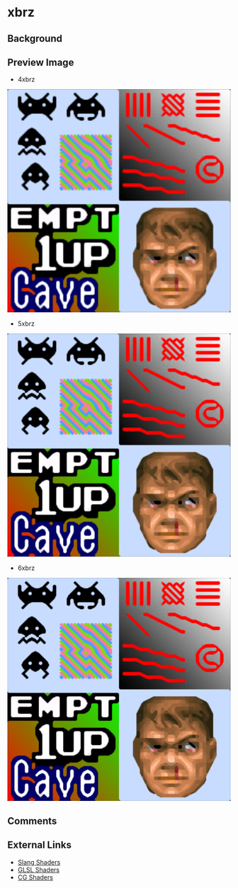 # xbrz

## Background

## Preview Image

* 4xbrz

![4xbrz](images/xbrz/4xbrz.png)

* 5xbrz

![5xbrz](images/xbrz/5xbrz.png)

* 6xbrz

![6xbrz](images/xbrz/6xbrz.png)

## Comments

## External Links

* [Slang Shaders](https://github.com/libretro/slang-shaders)
* [GLSL Shaders](https://github.com/libretro/glsl-shaders)  
* [CG Shaders](https://github.com/libretro/common-shaders)
